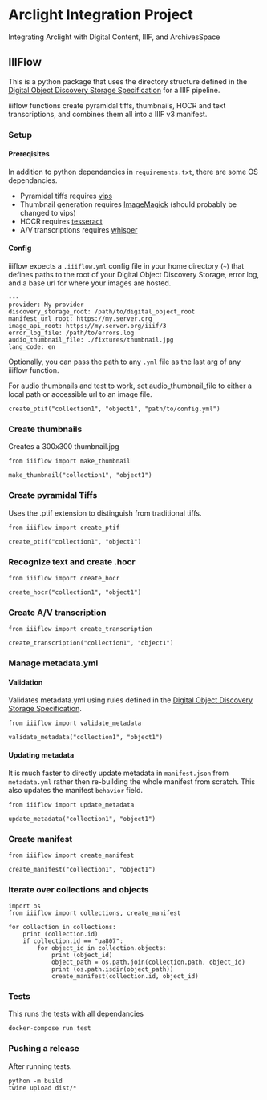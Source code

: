 # Arclight Integration Project
Integrating Arclight with Digital Content, IIIF, and ArchivesSpace

## IIIFlow

This is a python package that uses the directory structure defined in the [Digital Object Discovery Storage Specification](https://github.com/UAlbanyArchives/arclight_integration_project/blob/main/discovery_storage_spec.md) for a IIIF pipeline.

iiiflow functions create pyramidal tiffs, thumbnails, HOCR and text transcriptions, and combines them all into a IIIF v3 manifest.

### Setup

#### Prereqisites

In addition to python dependancies in `requirements.txt`, there are some OS dependancies.

* Pyramidal tiffs requires [vips](https://github.com/libvips/libvips)
* Thumbnail generation requires [ImageMagick](https://imagemagick.org/index.php) (should probably be changed to vips)
* HOCR requires [tesseract](https://github.com/tesseract-ocr/tesseract)
* A/V transcriptions requires [whisper](https://github.com/openai/whisper)

#### Config

iiiflow expects a `.iiiflow.yml` config file in your home directory (`~`) that defines paths to the root of your Digital Object Discovery Storage, error log, and a base url for where your images are hosted.

```
---
provider: My provider
discovery_storage_root: /path/to/digital_object_root
manifest_url_root: https://my.server.org
image_api_root: https://my.server.org/iiif/3
error_log_file: /path/to/errors.log
audio_thumbnail_file: ./fixtures/thumbnail.jpg
lang_code: en
```

Optionally, you can pass the path to any `.yml` file as the last arg of any iiiflow function.

For audio thumbnails and test to work, set audio_thumbnail_file to either a local path or accessible url to an image file.

```
create_ptif("collection1", "object1", "path/to/config.yml")
```

### Create thumbnails

Creates a 300x300 thumbnail.jpg

```
from iiiflow import make_thumbnail

make_thumbnail("collection1", "object1")
```

### Create pyramidal Tiffs

Uses the .ptif extension to distinguish from traditional tiffs.

```
from iiiflow import create_ptif

create_ptif("collection1", "object1")
```

### Recognize text and create .hocr

```
from iiiflow import create_hocr

create_hocr("collection1", "object1")
```

### Create A/V transcription

```
from iiiflow import create_transcription

create_transcription("collection1", "object1")
```

### Manage metadata.yml

#### Validation

Validates metadata.yml using rules defined in the [Digital Object Discovery Storage Specification](https://github.com/UAlbanyArchives/arclight_integration_project/blob/main/discovery_storage_spec.md).

```
from iiiflow import validate_metadata

validate_metadata("collection1", "object1")
```

#### Updating metadata

It is much faster to directly update metadata in `manifest.json` from `metadata.yml` rather then re-building the whole manifest from scratch. This also updates the manifest `behavior` field.

```
from iiiflow import update_metadata

update_metadata("collection1", "object1")
```

### Create manifest

```
from iiiflow import create_manifest

create_manifest("collection1", "object1")
```

### Iterate over collections and objects

```
import os
from iiiflow import collections, create_manifest

for collection in collections:
	print (collection.id)
	if collection.id == "ua807":
		for object_id in collection.objects:
			print (object_id)
			object_path = os.path.join(collection.path, object_id)
			print (os.path.isdir(object_path))
			create_manifest(collection.id, object_id)
```

### Tests

This runs the tests with all dependancies

`docker-compose run test`

### Pushing a release

After running tests.
```
python -m build
twine upload dist/*
```
